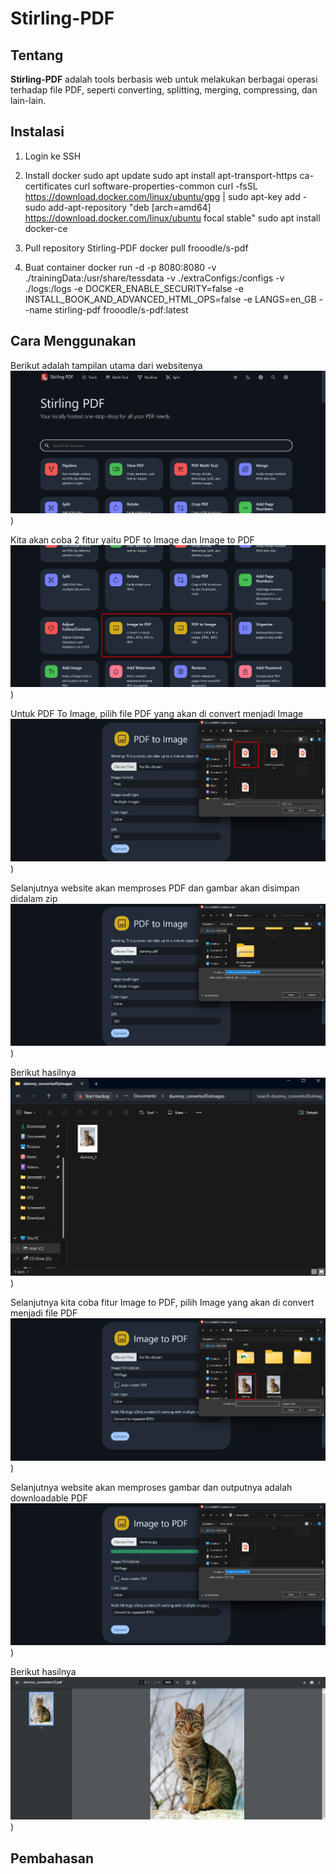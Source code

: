 # Stirling-PDF

## Tentang
**Stirling-PDF** adalah tools berbasis web untuk melakukan berbagai operasi terhadap file PDF, seperti converting, splitting, merging, compressing, dan lain-lain.

## Instalasi
1. Login ke SSH

2. Install docker
sudo apt update
sudo apt install apt-transport-https ca-certificates curl software-properties-common
curl -fsSL https://download.docker.com/linux/ubuntu/gpg | sudo apt-key add -
sudo add-apt-repository "deb [arch=amd64] https://download.docker.com/linux/ubuntu focal stable"
sudo apt install docker-ce

3. Pull repository Stirling-PDF
docker pull frooodle/s-pdf

4. Buat container
docker run -d -p 8080:8080 -v ./trainingData:/usr/share/tessdata -v ./extraConfigs:/configs -v ./logs:/logs -e DOCKER_ENABLE_SECURITY=false -e INSTALL_BOOK_AND_ADVANCED_HTML_OPS=false -e LANGS=en_GB --name stirling-pdf frooodle/s-pdf:latest

## Cara Menggunakan
Berikut adalah tampilan utama dari websitenya
![Alt text](Image/1.png))

Kita akan coba 2 fitur yaitu PDF to Image dan Image to PDF
![Alt text](Image/2.png))

Untuk PDF To Image, pilih file PDF yang akan di convert menjadi Image
![Alt text](Image/3.png))

Selanjutnya website akan memproses PDF dan gambar akan disimpan didalam zip
![Alt text](Image/4.png))

Berikut hasilnya
![Alt text](Image/5.png))

Selanjutnya kita coba fitur Image to PDF, pilih Image yang akan di convert menjadi file PDF
![Alt text](Image/6.png))

Selanjutnya website akan memproses gambar dan outputnya adalah downloadable PDF
![Alt text](Image/7.png))

Berikut hasilnya
![Alt text](Image/8.png))

## Pembahasan
